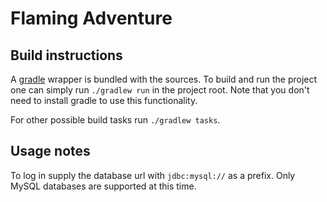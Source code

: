Flaming Adventure
=================

Build instructions
------------------

A [gradle](http://www.gradle.org/) wrapper is bundled with the sources. To
build and run the project one can simply run `./gradlew run` in the project
root. Note that you don't need to install gradle to use this functionality.

For other possible build tasks run `./gradlew tasks`.

Usage notes
-----------

To log in supply the database url with `jdbc:mysql://` as a prefix. Only
MySQL databases are supported at this time.
